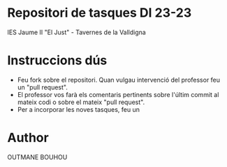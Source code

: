 # Repositori de tasques DI 23-23
IES Jaume II "El Just" - Tavernes de la Valldigna

# Instruccions dús

- Feu fork sobre el repositori. Quan vulgau intervenció del professor feu un "pull request".
- El professor vos farà els comentaris pertinents sobre l'últim commit al mateix codi o sobre el mateix "pull request".
- Per a incorporar les noves tasques, feu un 

# Author
OUTMANE BOUHOU